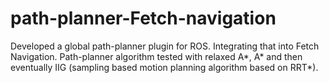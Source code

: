 # path-planner-Fetch-navigation
Developed a global path-planner plugin for ROS. Integrating that into Fetch Navigation. Path-planner algorithm tested with relaxed A*, A* and then eventually IIG (sampling based motion planning algorithm based on RRT*).

